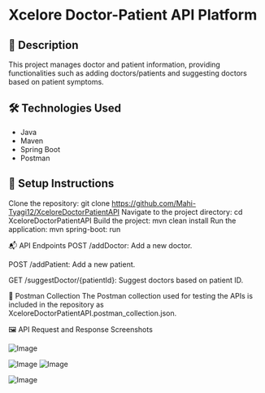 # Xcelore Doctor-Patient API Platform

## 📄 Description
This project manages doctor and patient information, providing functionalities such as adding doctors/patients and suggesting doctors based on patient symptoms.

## 🛠️ Technologies Used
- Java
- Maven
- Spring Boot
- Postman

## 🚀 Setup Instructions
Clone the repository:
git clone https://github.com/Mahi-Tyagi12/XceloreDoctorPatientAPI
Navigate to the project directory:
cd XceloreDoctorPatientAPI
Build the project:
mvn clean install
Run the application:
mvn spring-boot: run

📬 API Endpoints
POST /addDoctor: Add a new doctor.

POST /addPatient: Add a new patient.

GET /suggestDoctor/{patientId}: Suggest doctors based on patient ID.

📂 Postman Collection
The Postman collection used for testing the APIs is included in the repository as XceloreDoctorPatientAPI.postman_collection.json.

🖼️ API Request and Response Screenshots


![Image](https://github.com/user-attachments/assets/90669d0a-6e6b-4986-bfba-a69f2ef77f37)

![Image](https://github.com/user-attachments/assets/d3cd9209-5fab-43cc-903e-dc605b3fec7c)
![Image](https://github.com/user-attachments/assets/db6976f3-6534-4a8d-aecb-38aedfa42750)

![Image](https://github.com/user-attachments/assets/a9b0f070-0729-4c0d-9703-0460a37bce28)
